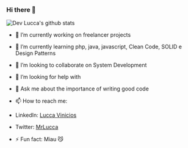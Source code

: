 ### Hi there 👋
![ Dev Lucca's github stats](https://github-readme-stats.vercel.app/api?username=mrlucca&show_icons=true&theme=radical)


- 🔭 I’m currently working on freelancer projects
- 🌱 I’m currently learning php, java, javascript, Clean Code, SOLID e Design Patterns
- 👯 I’m looking to collaborate on System Development
- 🤔 I’m looking for help with 
- 💬 Ask me about the importance of writing good code 
- 📫 How to reach me: 
- LinkedIn: <a href = "https://www.linkedin.com/in/lucca-vinicios-7884291b3/">Lucca Vinicios</a>
- Twitter: <a href = "https://twitter.com/MrFate42?s=08">MrLucca</a>

- ⚡ Fun fact: Miau 😼

